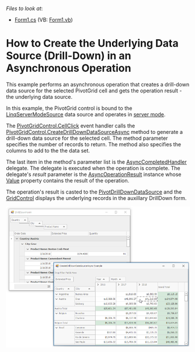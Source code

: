 <!-- default file list -->
*Files to look at*:

* [Form1.cs](./CS/XtraPivotGrid_CreateDrillDownDataSourceAsync/Form1.cs) (VB: [Form1.vb](./VB/XtraPivotGrid_CreateDrillDownDataSourceAsync/Form1.vb))
<!-- default file list end -->
# How to Create the Underlying Data Source (Drill-Down) in an Asynchronous Operation

This example performs an asynchronous operation that creates a drill-down data source for the selected PivotGrid cell and gets the operation result - the underlying data source.

In this example, the PivotGrid control is bound to the [LinqServerModeSource](https://docs.devexpress.com/CoreLibraries/DevExpress.Data.Linq.LinqServerModeSource) data source and operates in [server mode](https://docs.devexpress.com/WindowsForms/17856).

The [PivotGridControl.CellClick](https://docs.devexpress.com/WindowsForms/DevExpress.XtraPivotGrid.PivotGridControl.CellClick) event handler calls the [PivotGridControl.CreateDrillDownDataSourceAsync](https://docs.devexpress.com/WindowsForms/DevExpress.XtraPivotGrid.PivotGridControl.CreateDrillDownDataSourceAsync(Int32--Int32--Int32--List-String---AsyncCompletedHandler)) method to generate a drill-down data source for the selected cell. The method parameter specifies the number of records to return. The method also specifies the columns to add to the the data set.

The last item in the method's parameter list is the <a href="http://documentation.devexpress.com/#WPF/DevExpressXpfPivotGridAsyncCompletedHandlertopic"><u>AsyncCompletedHandler</u></a> delegate. The delegate is executed when the operation is complete. The delegate's <i>result</i> parameter is the [AsyncOperationResult](https://docs.devexpress.com/CoreLibraries/DevExpress.XtraPivotGrid.AsyncOperationResult) instance whose [Value](https://docs.devexpress.com/CoreLibraries/DevExpress.XtraPivotGrid.AsyncOperationResult.Value) property contains the result of the operation. 

The operation's result is casted to the [PivotDrillDownDataSource](https://docs.devexpress.com/CoreLibraries/DevExpress.XtraPivotGrid.PivotDrillDownDataSource) and the [GridControl](https://docs.devexpress.com/WindowsForms/DevExpress.XtraGrid.GridControl) displays the underlying records in the auxillary DrillDown form.

![screenshot](/images/screenshot.png)